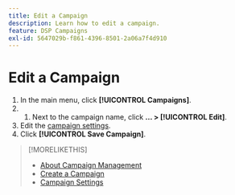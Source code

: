 ```yaml
---
title: Edit a Campaign
description: Learn how to edit a campaign.
feature: DSP Campaigns
exl-id: 5647029b-f861-4396-8501-2a06a7f4d910
---
```

# Edit a Campaign

1. In the main menu, click **[!UICONTROL Campaigns]**.
1. 1. Next to the campaign name, click  **... > [!UICONTROL Edit]**.
1. Edit the [campaign settings](campaign-settings.md).
1. Click **[!UICONTROL Save Campaign]**.

>[!MORELIKETHIS]
>
>* [About Campaign Management](campaign-about.md)
>* [Create a Campaign](campaign-create.md)
>* [Campaign Settings](campaign-settings.md)
